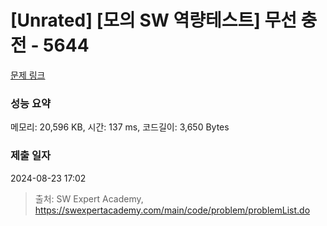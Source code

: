 # [Unrated] [모의 SW 역량테스트] 무선 충전 - 5644 

[문제 링크](https://swexpertacademy.com/main/code/problem/problemDetail.do?contestProbId=AWXRDL1aeugDFAUo) 

### 성능 요약

메모리: 20,596 KB, 시간: 137 ms, 코드길이: 3,650 Bytes

### 제출 일자

2024-08-23 17:02



> 출처: SW Expert Academy, https://swexpertacademy.com/main/code/problem/problemList.do